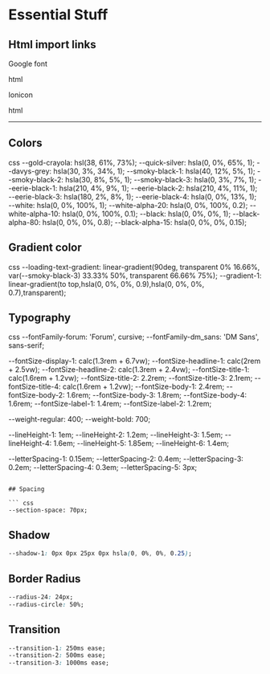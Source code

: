 # Essential Stuff

## Html import links

Google font

 html
<link rel="preconnect" href="https://fonts.googleapis.com">
<link rel="preconnect" href="https://fonts.gstatic.com" crossorigin>
<link href="https://fonts.googleapis.com/css2?family=DM+Sans:wght@400;700&family=Forum&display=swap" rel="stylesheet">

Ionicon

 html
<script type="module" src="https://unpkg.com/ionicons@5.5.2/dist/ionicons/ionicons.esm.js"></script>
<script nomodule src="https://unpkg.com/ionicons@5.5.2/dist/ionicons/ionicons.js"></script>

---

## Colors

 css
--gold-crayola: hsl(38, 61%, 73%);
--quick-silver: hsla(0, 0%, 65%, 1);
--davys-grey: hsla(30, 3%, 34%, 1);
--smoky-black-1: hsla(40, 12%, 5%, 1);
--smoky-black-2: hsla(30, 8%, 5%, 1);
--smoky-black-3: hsla(0, 3%, 7%, 1);
--eerie-black-1: hsla(210, 4%, 9%, 1);
--eerie-black-2: hsla(210, 4%, 11%, 1);
--eerie-black-3: hsla(180, 2%, 8%, 1);
--eerie-black-4: hsla(0, 0%, 13%, 1);
--white: hsla(0, 0%, 100%, 1);
--white-alpha-20: hsla(0, 0%, 100%, 0.2);
--white-alpha-10: hsla(0, 0%, 100%, 0.1);
--black: hsla(0, 0%, 0%, 1);
--black-alpha-80: hsla(0, 0%, 0%, 0.8);
--black-alpha-15: hsla(0, 0%, 0%, 0.15);


## Gradient color

 css
--loading-text-gradient: linear-gradient(90deg, transparent 0% 16.66%, var(--smoky-black-3) 33.33% 50%,  transparent 66.66% 75%);
--gradient-1: linear-gradient(to top,hsla(0, 0%, 0%, 0.9),hsla(0, 0%, 0%, 0.7),transparent);


## Typography
 css
--fontFamily-forum: 'Forum', cursive;
--fontFamily-dm_sans: 'DM Sans', sans-serif;

--fontSize-display-1: calc(1.3rem + 6.7vw);
--fontSize-headline-1: calc(2rem + 2.5vw);
--fontSize-headline-2: calc(1.3rem + 2.4vw);
--fontSize-title-1: calc(1.6rem + 1.2vw);
--fontSize-title-2: 2.2rem;
--fontSize-title-3: 2.1rem;
--fontSize-title-4: calc(1.6rem + 1.2vw);
--fontSize-body-1: 2.4rem;
--fontSize-body-2: 1.6rem;
--fontSize-body-3: 1.8rem;
--fontSize-body-4: 1.6rem;
--fontSize-label-1: 1.4rem;
--fontSize-label-2: 1.2rem;

--weight-regular: 400;
--weight-bold: 700;

--lineHeight-1: 1em;
--lineHeight-2: 1.2em;
--lineHeight-3: 1.5em;
--lineHeight-4: 1.6em;
--lineHeight-5: 1.85em;
--lineHeight-6: 1.4em;

--letterSpacing-1: 0.15em;
--letterSpacing-2: 0.4em;
--letterSpacing-3: 0.2em;
--letterSpacing-4: 0.3em;
--letterSpacing-5: 3px;
```

## Spacing

``` css
--section-space: 70px;
```

## Shadow

``` css
--shadow-1: 0px 0px 25px 0px hsla(0, 0%, 0%, 0.25);
```

## Border Radius

``` css
--radius-24: 24px;
--radius-circle: 50%;
```

## Transition

``` css
--transition-1: 250ms ease;
--transition-2: 500ms ease;
--transition-3: 1000ms ease;
```
